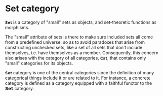 # Set category

`𝗦𝗲𝘁` is a category of "small" sets as objects, and set-theoretic functions as morphisms.

The "small" attribute of sets is there to make sure included sets all come from a predefined universe, so as to avoid paradoxes that arise from constructing unchecked sets, like a set of all sets that don't include themselves, i.e. have themselves as a member. Consequently, this concern also arises with the category of all categories, `𝗖𝗮𝘁`, that contains only "small" categories for its objects.

`𝗦𝗲𝘁` category is one of the central categories since the definition of many categorical things include it or are related to it. For instance, a concrete category is defined as a category equipped with a faithful functor to the 𝗦𝗲𝘁 category.
